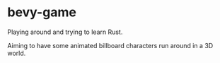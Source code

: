 # bevy-game
Playing around and trying to learn Rust.

Aiming to have some animated billboard characters run around in a 3D world.

